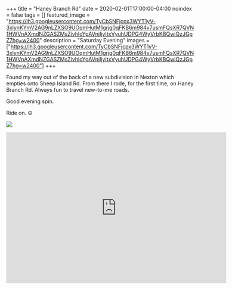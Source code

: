 +++
title =  "Haney Branch Rd"
date = 2020-02-01T17:00:00-04:00
noindex = false
tags = []
featured_image = "https://lh3.googleusercontent.com/TyCbSNFjcpx3WYT1yV-3xlynKYmV2AG9nLZXSO9UOqmHutM1grjg0qFKB6m984v7usmFQsXR7QVN1HWVnAXmdNZGASZMsZivhloYpAVniIjyItxVyuhUDPG4WyVrbKBQwiQzJGpZ7hg=w2400"
description = "Saturday Evening"
images = ["https://lh3.googleusercontent.com/TyCbSNFjcpx3WYT1yV-3xlynKYmV2AG9nLZXSO9UOqmHutM1grjg0qFKB6m984v7usmFQsXR7QVN1HWVnAXmdNZGASZMsZivhloYpAVniIjyItxVyuhUDPG4WyVrbKBQwiQzJGpZ7hg=w2400"]
+++

Found my way out of the back of a new subdivision in Nexton which empties onto Sheep Island Rd. From there I rode, for the first time, on Haney Branch Rd. Always fun to travel new-to-me roads.

Good evening spin.

Ride on. ☮

<a href='https://lh3.googleusercontent.com/4PpZpB5_Zs8EBLk3K1EIw9TCN1iAFWqAykIuLh2zfHqL-dUTX89Dhgl3S9iaTigd-90pDjZ4UJRcxop1vtlRXIKh0rff9s_UIyjy5LeyV1aB4jFxK8gosqpVXJEw3cT-oZOlozRgOuA=w2400'><img src='https://lh3.googleusercontent.com/4PpZpB5_Zs8EBLk3K1EIw9TCN1iAFWqAykIuLh2zfHqL-dUTX89Dhgl3S9iaTigd-90pDjZ4UJRcxop1vtlRXIKh0rff9s_UIyjy5LeyV1aB4jFxK8gosqpVXJEw3cT-oZOlozRgOuA=w2400'></a>

<iframe height='405' width='590' frameborder='0' allowtransparency='true' scrolling='no' src='https://www.strava.com/activities/3063609157/embed/2de0ca534c63495ec5f20c6f31a5f020f2106c41'></iframe>
